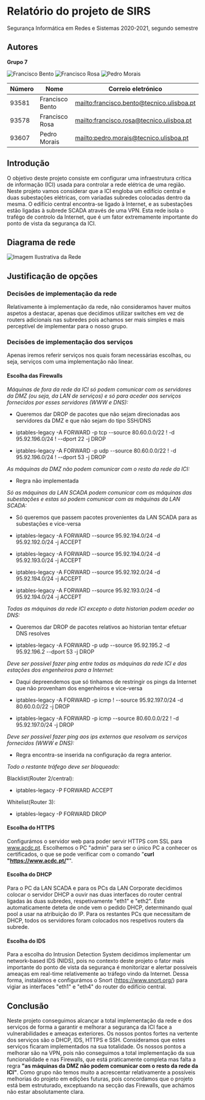 # Relatório do projeto de SIRS

Segurança Informática em Redes e Sistemas 2020-2021, segundo semestre

## Autores
 
**Grupo 7**

![Francisco Bento](http://web.tecnico.ulisboa.pt/ist193581/retrievePersonalPhoto.do.png) ![Francisco Rosa](http://web.tecnico.ulisboa.pt/ist193581/ist193578.png) ![Pedro Morais](http://web.tecnico.ulisboa.pt/ist193581/ist193607.png)


| Número | Nome              | Correio eletrónico                           |
| -------|-------------------|----------------------------------------------|
| 93581  | Francisco Bento   | <mailto:francisco.bento@tecnico.ulisboa.pt>  |
| 93578  | Francisco Rosa    | <mailto:francisco.rosa@tecnico.ulisboa.pt>   |
| 93607  | Pedro Morais      | <mailto:pedro.morais@tecnico.ulisboa.pt>     |

## Introdução

O objetivo deste projeto consiste em configurar uma infraestrutura crítica de informação (ICI) usada para controlar
a rede elétrica de uma região. Neste projeto vamos considerar que a ICI engloba um edifício central e duas subestações
elétricas, com variadas subredes colocadas dentro da mesma. O edifício central encontra-se ligado à Internet, e as subestações estão ligadas à subrede SCADA através de uma VPN. Esta rede isola o trafégo de controlo da Internet, que é um fator extremamente importante do ponto de vista da segurança da ICI.

## Diagrama de rede

![Imagem Ilustrativa da Rede](http://web.tecnico.ulisboa.pt/ist193581/DiagramadeRede.png)

## Justificação de opções

### Decisões de implementação da rede

Relativamente à implementação da rede, não consideramos haver muitos aspetos a destacar, apenas que decidimos
utilizar switches em vez de routers adicionais nas subredes pois achamos ser mais simples e mais perceptível de
implementar para o nosso grupo.

### Decisões de implementação dos serviços

Apenas iremos referir serviços nos quais foram necessárias escolhas, ou seja, serviços com uma implementação não linear.

#### Escolha das Firewalls

*Máquinas de fora da rede da ICI só podem comunicar com os servidores da DMZ (ou seja, da LAN de serviços) e só para aceder aos serviços fornecidos por esses servidores (WWW e DNS):*

+ Queremos dar DROP de pacotes que não sejam direcionadas aos servidores da DMZ e que não sejam do tipo SSH/DNS

+ iptables-legacy -A FORWARD -p tcp --source 80.60.0.0/22 ! -d 95.92.196.0/24 ! --dport 22 -j DROP
+ iptables-legacy -A FORWARD -p udp --source 80.60.0.0/22 ! -d 95.92.196.0/24 ! --dport 53 -j DROP

*As máquinas da DMZ não podem comunicar com o resto da rede da ICI:*

+ Regra não implementada

*Só as máquinas da LAN SCADA podem comunicar com as máquinas das subestações e estas só podem comunicar com as máquinas da LAN SCADA:*

+ Só queremos que passem pacotes provenientes da LAN SCADA para as subestações e vice-versa

+ iptables-legacy -A FORWARD --source 95.92.194.0/24 -d 95.92.192.0/24 -j ACCEPT
+ iptables-legacy -A FORWARD --source 95.92.194.0/24 -d 95.92.193.0/24 -j ACCEPT
+ iptables-legacy -A FORWARD --source 95.92.192.0/24 -d 95.92.194.0/24 -j ACCEPT
+ iptables-legacy -A FORWARD --source 95.92.193.0/24 -d 95.92.194.0/24 -j ACCEPT

*Todas as máquinas da rede ICI excepto o data historian podem aceder ao DNS:*

+ Queremos dar DROP de pacotes relativos ao historian tentar efetuar DNS resolves

+ iptables-legacy -A FORWARD -p udp --source 95.92.195.2  -d 95.92.196.2 --dport 53 -j DROP

*Deve ser possível fazer ping entre todas as máquinas da rede ICI e das estações dos engenheiros para a Internet:*

+ Daqui depreendemos que só tinhamos de restringir os pings da Internet que não provenham dos engenheiros e vice-versa

+ iptables-legacy -A FORWARD -p icmp ! --source 95.92.197.0/24 -d 80.60.0.0/22 -j DROP
+ iptables-legacy -A FORWARD -p icmp --source 80.60.0.0/22 ! -d 95.92.197.0/24 -j DROP

*Deve ser possível fazer ping aos ips externos que resolvam os serviços fornecidos (WWW e DNS):*

+ Regra encontra-se inserida na configuração da regra anterior.

*Todo o restante tráfego deve ser bloqueado:*

Blacklist(Router 2/central):

+ iptables-legacy -P FORWARD ACCEPT

Whitelist(Router 3):

+ iptables-legacy -P FORWARD DROP

#### Escolha do HTTPS

Configurámos o servidor web para poder servir HTTPS com SSL para www.acdc.pt. Escolhemos o PC "admin" para ser o único PC a conhecer os certificados, o que se pode verificar com o comando "**curl "https://www.acdc.pt/"**".

#### Escolha do DHCP

Para o PC da LAN SCADA e para os PCs da LAN Corporate decidimos colocar o servidor DHCP a ouvir nas duas interfaces do router central ligadas às duas subredes, respetivamente "eth1" e "eth2". Este automaticamente deteta de onde vem o pedido DHCP, determinando qual pool a usar na atribuição do IP. Para os restantes PCs que necessitam de DHCP, todos os servidores foram colocados nos respetivos routers da subrede.

#### Escolha do IDS

Para a escolha do Intrusion Detection System decidimos implementar um network-based IDS (NIDS), pois no contexto deste
projeto o fator mais importante do ponto de vista da segurança é monitorizar e alertar possíveis ameaças em real-time relativemente ao tráfego vindo da Internet. Dessa forma, instalámos e configurámos o Snort (https://www.snort.org/) para vigiar as interfaces "eth1" e "eth4" do router do edifício central.

## Conclusão

Neste projeto conseguimos alcançar a total implementação da rede e dos serviços de forma a garantir e melhorar a segurança da ICI face a vulnerabilidades e ameaças exteriores. Os nossos pontos fortes na vertente dos serviços são
o DHCP, IDS, HTTPS e SSH. 
Consideramos que estes serviços ficaram implementados na sua totalidade. Os nossos
pontos a melhorar são na VPN, pois não conseguimos a total implementação da sua funcionalidade e nas Firewalls, que
está praticamente completa mas falta a regra **"as máquinas da DMZ não podem comunicar com o resto da rede da ICI"**.
Como grupo não temos muito a acrescentar relativamente a possíveis melhorias do projeto em edições futuras, pois concordamos que o projeto está bem estruturado, exceptuando na secção das Firewalls, que achámos não estar absolutamente clara.
